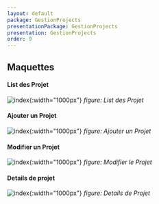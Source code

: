 ```yaml
---
layout: default
package: GestionProjects
presentationPackage: GestionProjects
presentation: GestionProjects
order: 9
---
```

## Maquettes

#### List des Projet

![index](/lab_crud/Gestion-projets/conception/maquettes/images/list_des_projets.png){:width="1000px"}
_figure: List des Projet_


<!-- new slide -->


#### Ajouter un Projet

![index](/lab_crud/Gestion-projets/conception/maquettes/images/ajouter_un_projet.png){:width="1000px"}
_figure: Ajouter un Projet_

<!-- new slide -->


#### Modifier un Projet

![index](/lab_crud/Gestion-projets/conception/maquettes/images/modifier_le_projet.png){:width="1000px"}
_figure: Modifier le Projet_

<!-- new slide -->


#### Details de projet

![index](/lab_crud/Gestion-projets/conception/maquettes/images/details_de_projet.png){:width="1000px"}
_figure: Details de Projet_
<!-- new slide -->
